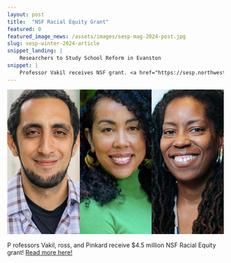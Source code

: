 ```yaml
---
layout: post
title:  "NSF Racial Equity Grant"
featured: 0
featured_image_news: /assets/images/sesp-mag-2024-post.jpg
slug: sesp-winter-2024-article
snippet_landing: |
    Researchers to Study School Reform in Evanston
snippet: |
    Professor Vakil receives NSF grant. <a href="https://sesp.northwestern.edu/news-events/sesp-news/2024/researchers-to-study-school-reform-in-evanston.html"> Researchers to Study School Reform in Evanston</a> <br>
---
```


<img class="img-right badge" src="/assets/images/sesp-mag-2024-post.jpg" />

<span class="first-character">P</span> rofessors Vakil, ross, and Pinkard receive $4.5 million NSF Racial Equity grant!  <a href="https://sesp.northwestern.edu/news-events/sesp-news/2024/researchers-to-study-school-reform-in-evanston.html">Read more here!</a>

